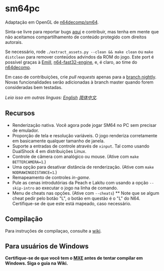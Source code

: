 # sm64pc

Adaptação em OpenGL de [n64decomp/sm64](https://github.com/n64decomp/sm64).

Sinta-se livre para reportar bugs [aqui](https://github.com/sm64pc/sm64pc/issues) e contribuir, mas tenha em mente que não
aceitamos compartilhamento de conteúdo protegido com direitos autorais.

Se necessário, rode `./extract_assets.py --clean && make clean` ou `make distclean` para remover conteúdos advindos da ROM do jogo.
Este port é possível graças à [Emill](https://github.com/Emill), [n64-fast32-engine](https://github.com/Emill/n64-fast3d-engine/), e, é claro, ao
time do [n64decomp](https://github.com/n64decomp).

Em caso de contribuições, crie _pull requests_ apenas para a [branch nightly](https://github.com/sm64pc/sm64pc/tree/nightly/).
Novas funcionalidades serão adicionadas à branch master quando forem consideradas bem testadas.

*Leia isso em outras linguas: [English](README.md) [简体中文](README_zh_CN.md).*

## Recursos

* Renderização nativa. Você agora pode jogar SM64 no PC sem precisar de emulador.
* Proporção de tela e resolução variáveis. O jogo renderiza corretamente em basicamente qualquer tamanho de janela.
* Suporte a entradas de controle através de `xinput`. Tal como usando DualShock 4 em distribuições Linux.
* Controle de câmera com analógico ou mouse. (Ative com `make BETTERCAMERA=1`.)
* Uma opção para desativar distância de renderização. (Ative com `make NODRAWINGDISTANCE=1`.)
* Remapeamento de controles _in-game_.
* Pule as cenas introdutórias da Peach e Lakitu com usando a opção `--skip-intro` ao executar o jogo na linha de comando.
* Menu de cheats nas opções. (Ative com `--cheats`)
** Note que se algum cheat pedir pelo botão "L", o botão em questão é o "L" do N64. Certifique-se de que este está mapeado, caso necessário.

## Compilação

Para instruções de compilaçao, consulte a [wiki](https://github.com/sm64pc/sm64pc/wiki).

## Para usuários de Windows

**Certifique-se de que você tem o [MXE](https://mxe.cc) antes de tentar compilar em Windows. Siga o guia na Wiki.**
